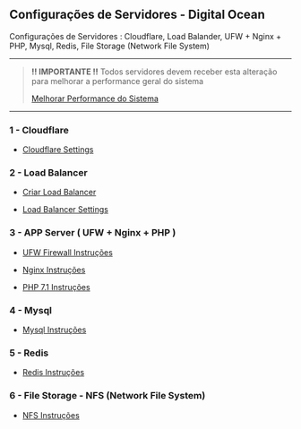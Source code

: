 ## Configurações de Servidores - Digital Ocean
Configurações de Servidores : Cloudflare, Load Balander, UFW + Nginx + PHP, Mysql,  Redis, File Storage (Network File System)

***
>
> <b> !! IMPORTANTE !!</b>
> Todos servidores devem receber esta alteração para melhorar a performance geral do sistema
> 
> [Melhorar Performance do Sistema](sysctl.conf.md)
>
***


### 1 - Cloudflare

- [Cloudflare Settings](cloudflare/config.md)



### 2 - Load Balancer

- [Criar Load Balancer](https://cloud.digitalocean.com/networking/load_balancers)

- [Load Balancer Settings](load-balancer/config.md)



### 3 - APP Server ( UFW + Nginx + PHP )

- [UFW Firewall Instruções](app-server/ufw/installation.md)

- [Nginx Instruções](app-server/nginx/installation.md)

- [PHP 7.1 Instruções](app-server/php7-1/installation.md)



### 4 - Mysql

- [Mysql Instruções](mysql/installation.md)



### 5 - Redis

- [Redis Instruções](redis/installation.md)



### 6 - File Storage - NFS (Network File System) 

- [NFS Instruções](nfs/installation.md)